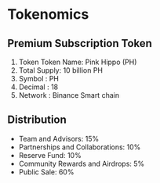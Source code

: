 # Tokenomics

## Premium Subscription Token

1. Token Token Name: Pink Hippo (PH)
2. &#x20;Total Supply: 10 billion PH
3. Symbol : PH
4. Decimal : 18
5. Network : Binance Smart chain

## Distribution

* Team and Advisors: 15%&#x20;
* Partnerships and Collaborations: 10%
* Reserve Fund: 10%
* Community Rewards and Airdrops: 5%
* Public Sale: 60%
